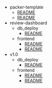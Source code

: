 - packer-template
    - [README](/packer-template/README.md)
  - [README](/README.md)
- review-dashboard
  - db_deploy
      - [README](/review-dashboard/db_deploy/README.md)
  - frontend
      - [README](/review-dashboard/frontend/README.md)
    - [README](/review-dashboard/README.md)
- v1.0
  - db_deploy
      - [README](/v1.0/db_deploy/README.md)
  - frontend
      - [README](/v1.0/frontend/README.md)
    - [README](/v1.0/README.md)